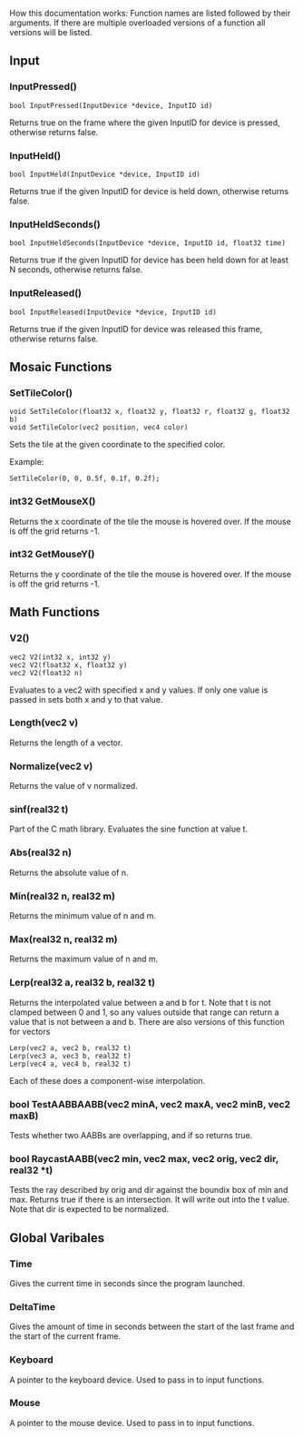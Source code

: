 How this documentation works:
Function names are listed followed by their arguments. If there are multiple overloaded versions of a function all versions will be listed.

## Input

### InputPressed()
```
bool InputPressed(InputDevice *device, InputID id)
```

Returns true on the frame where the given InputID for device is pressed, otherwise returns false.

### InputHeld()
```
bool InputHeld(InputDevice *device, InputID id)
```

Returns true if the given InputID for device is held down, otherwise returns false.


### InputHeldSeconds()
```
bool InputHeldSeconds(InputDevice *device, InputID id, float32 time)
```

Returns true if the given InputID for device has been held down for at least N seconds, otherwise returns false.

### InputReleased()
```
bool InputReleased(InputDevice *device, InputID id)
```

Returns true if the given InputID for device was released this frame, otherwise returns false.

## Mosaic Functions

### SetTileColor()
```
void SetTileColor(float32 x, float32 y, float32 r, float32 g, float32 b)
void SetTileColor(vec2 position, vec4 color)
```

Sets the tile at the given coordinate to the specified color.

Example:
```
SetTileColor(0, 0, 0.5f, 0.1f, 0.2f);
```

### int32 GetMouseX()
Returns the x coordinate of the tile the mouse is hovered over. If the mouse is off the grid returns -1.

### int32 GetMouseY()
Returns the y coordinate of the tile the mouse is hovered over. If the mouse is off the grid returns -1.


## Math Functions
### V2()
```
vec2 V2(int32 x, int32 y)
vec2 V2(float32 x, float32 y)
vec2 V2(float32 n)
```
Evaluates to a vec2 with specified x and y values. If only one value is passed in sets both x and y to that value.

### Length(vec2 v)
Returns the length of a vector.

### Normalize(vec2 v)
Returns the value of v normalized.

### sinf(real32 t)
Part of the C math library. Evaluates the sine function at value t.

### Abs(real32 n)
Returns the absolute value of n.

### Min(real32 n, real32 m)
Returns the minimum value of n and m.

### Max(real32 n, real32 m)
Returns the maximum value of n and m.

### Lerp(real32 a, real32 b, real32 t)
Returns the interpolated value between a and b for t. Note that t is not clamped between 0 and 1, so any values outside that range can return a value that is not between a and b. 
There are also versions of this function for vectors
```
Lerp(vec2 a, vec2 b, real32 t)
Lerp(vec3 a, vec3 b, real32 t)
Lerp(vec4 a, vec4 b, real32 t)
```
Each of these does a component-wise interpolation.

### bool TestAABBAABB(vec2 minA, vec2 maxA, vec2 minB, vec2 maxB)
Tests whether two AABBs are overlapping, and if so returns true. 

### bool RaycastAABB(vec2 min, vec2 max, vec2 orig, vec2 dir, real32 *t)
Tests the ray described by orig and dir against the boundix box of min and max. Returns true if there is an intersection. It will write out into the t value. Note that dir is expected to be normalized. 

## Global Varibales
### Time
Gives the current time in seconds since the program launched.

### DeltaTime
Gives the amount of time in seconds between the start of the last frame and the start of the current frame.

### Keyboard
A pointer to the keyboard device. Used to pass in to input functions.

### Mouse
A pointer to the mouse device. Used to pass in to input functions.

